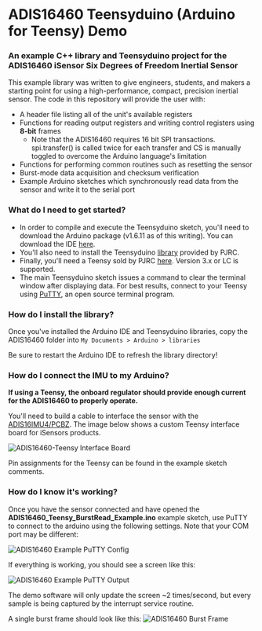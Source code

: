 # ADIS16460 Teensyduino (Arduino for Teensy) Demo
### An example C++ library and Teensyduino project for the ADIS16460 iSensor Six Degrees of Freedom Inertial Sensor

This example library was written to give engineers, students, and makers a starting point for using a high-performance, compact, precision inertial sensor. The code in this repository will provide the user with:
- A header file listing all of the unit's available registers
- Functions for reading output registers and writing control registers using **8-bit** frames
    - Note that the ADIS16460 requires 16 bit SPI transactions. spi.transfer() is called twice for each transfer and CS is manually toggled to overcome the Arduino language's limitation 
- Functions for performing common routines such as resetting the sensor
- Burst-mode data acquisition and checksum verification
- Example Arduino sketches which synchronously read data from the sensor and write it to the serial port

### What do I need to get started?

- In order to compile and execute the Teensyduino sketch, you'll need to download the Arduino package (v1.6.11 as of this writing). You can download the IDE [here](https://www.arduino.cc/en/Main/Software).
- You'll also need to install the Teensyduino [library](https://www.pjrc.com/teensy/td_download.html) provided by PJRC.
- Finally, you'll need a Teensy sold by PJRC [here](https://www.pjrc.com/store/teensy32.html). Version 3.x or LC is supported.
- The main Teensyduino sketch issues a command to clear the terminal window after displaying data. For best results, connect to your Teensy using [PuTTY](http://www.chiark.greenend.org.uk/~sgtatham/putty/download.html), an open source terminal program.

### How do I install the library?

Once you've installed the Arduino IDE and Teensyduino libraries, copy the ADIS16460 folder into `My Documents > Arduino > libraries`

Be sure to restart the Arduino IDE to refresh the library directory!

### How do I connect the IMU to my Arduino?

**If using a Teensy, the onboard regulator should provide enough current for the ADIS16460 to properly operate.**

You'll need to build a cable to interface the sensor with the [ADIS16IMU4/PCBZ](http://www.analog.com/en/design-center/evaluation-hardware-and-software/evaluation-boards-kits/EVAL-ADIS16IMU4.html#eb-overview). The image below shows a custom Teensy interface board for iSensors products.

![ADIS16460-Teensy Interface Board](https://raw.githubusercontent.com/juchong/ADIS16460-Arduino-Teensy/master/ADIS16460/images/teensy_interface.JPG)

Pin assignments for the Teensy can be found in the example sketch comments.

### How do I know it's working?

Once you have the sensor connected and have opened the **ADIS16460_Teensy_BurstRead_Example.ino** example sketch, use PuTTY to connect to the arduino using the following settings. Note that your COM port may be different:

![ADIS16460 Example PuTTY Config](https://raw.githubusercontent.com/juchong/ADIS16209-Arduino-Demo/master/setup_pictures/PuTTYConfig.PNG)

If everything is working, you should see a screen like this:

![ADIS16460 Example PuTTY Output](https://raw.githubusercontent.com/juchong/ADIS16460-Arduino-Teensy/master/ADIS16460/images/burst_demo.PNG)

The demo software will only update the screen ~2 times/second, but every sample is being captured by the interrupt service routine.

A single burst frame should look like this:
![ADIS16460 Burst Frame](https://raw.githubusercontent.com/juchong/ADIS16460-Arduino-Teensy/master/ADIS16460/images/burst_frame_capture.PNG)
